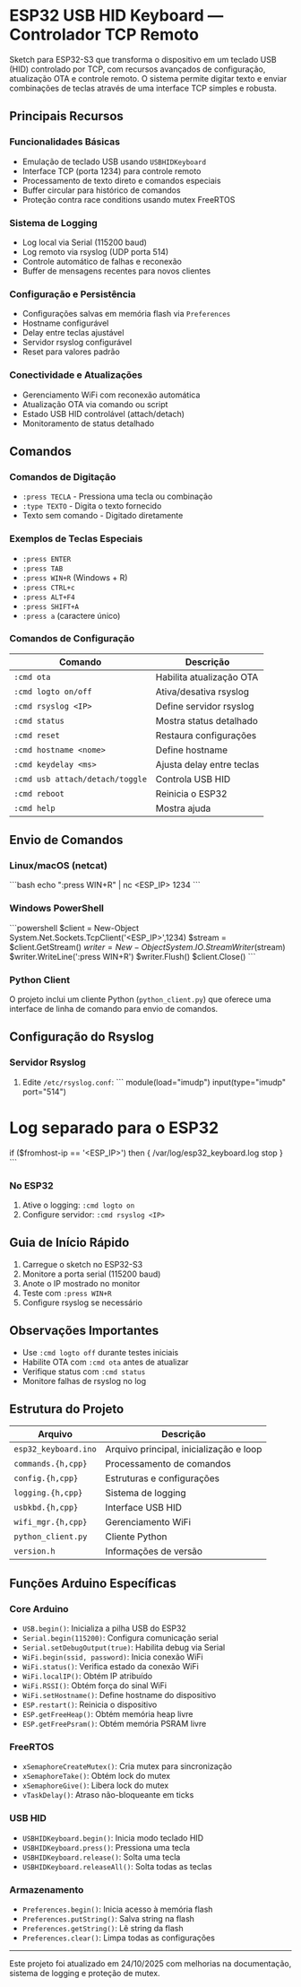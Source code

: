 # ESP32 USB HID Keyboard — Controlador TCP Remoto

Sketch para ESP32-S3 que transforma o dispositivo em um teclado USB (HID) controlado por TCP, com recursos avançados de configuração, atualização OTA e controle remoto. O sistema permite digitar texto e enviar combinações de teclas através de uma interface TCP simples e robusta.

## Principais Recursos

### Funcionalidades Básicas
- Emulação de teclado USB usando `USBHIDKeyboard`
- Interface TCP (porta 1234) para controle remoto
- Processamento de texto direto e comandos especiais
- Buffer circular para histórico de comandos
- Proteção contra race conditions usando mutex FreeRTOS

### Sistema de Logging
- Log local via Serial (115200 baud)
- Log remoto via rsyslog (UDP porta 514)
- Controle automático de falhas e reconexão
- Buffer de mensagens recentes para novos clientes

### Configuração e Persistência
- Configurações salvas em memória flash via `Preferences`
- Hostname configurável
- Delay entre teclas ajustável
- Servidor rsyslog configurável
- Reset para valores padrão

### Conectividade e Atualizações
- Gerenciamento WiFi com reconexão automática
- Atualização OTA via comando ou script
- Estado USB HID controlável (attach/detach)
- Monitoramento de status detalhado

## Comandos

### Comandos de Digitação
- `:press TECLA` - Pressiona uma tecla ou combinação
- `:type TEXTO` - Digita o texto fornecido
- Texto sem comando - Digitado diretamente

### Exemplos de Teclas Especiais
- `:press ENTER`
- `:press TAB`
- `:press WIN+R`       (Windows + R)
- `:press CTRL+c`
- `:press ALT+F4`
- `:press SHIFT+A`
- `:press a`          (caractere único)

### Comandos de Configuração
| Comando | Descrição |
|---------|-----------|
| `:cmd ota` | Habilita atualização OTA |
| `:cmd logto on/off` | Ativa/desativa rsyslog |
| `:cmd rsyslog <IP>` | Define servidor rsyslog |
| `:cmd status` | Mostra status detalhado |
| `:cmd reset` | Restaura configurações |
| `:cmd hostname <nome>` | Define hostname |
| `:cmd keydelay <ms>` | Ajusta delay entre teclas |
| `:cmd usb attach/detach/toggle` | Controla USB HID |
| `:cmd reboot` | Reinicia o ESP32 |
| `:cmd help` | Mostra ajuda |

## Envio de Comandos

### Linux/macOS (netcat)
\`\`\`bash
echo ":press WIN+R" | nc <ESP_IP> 1234
\`\`\`

### Windows PowerShell
\`\`\`powershell
$client = New-Object System.Net.Sockets.TcpClient('<ESP_IP>',1234)
$stream = $client.GetStream()
$writer = New-Object System.IO.StreamWriter($stream)
$writer.WriteLine(':press WIN+R')
$writer.Flush()
$client.Close()
\`\`\`

### Python Client
O projeto inclui um cliente Python (`python_client.py`) que oferece uma interface de linha de comando para envio de comandos.

## Configuração do Rsyslog

### Servidor Rsyslog
1. Edite `/etc/rsyslog.conf`:
\`\`\`
module(load="imudp")
input(type="imudp" port="514")

# Log separado para o ESP32
if ($fromhost-ip == '<ESP_IP>') then {
  /var/log/esp32_keyboard.log
  stop
}
\`\`\`

### No ESP32
1. Ative o logging: `:cmd logto on`
2. Configure servidor: `:cmd rsyslog <IP>`

## Guia de Início Rápido

1. Carregue o sketch no ESP32-S3
2. Monitore a porta serial (115200 baud)
3. Anote o IP mostrado no monitor
4. Teste com `:press WIN+R`
5. Configure rsyslog se necessário

## Observações Importantes

- Use `:cmd logto off` durante testes iniciais
- Habilite OTA com `:cmd ota` antes de atualizar
- Verifique status com `:cmd status`
- Monitore falhas de rsyslog no log

## Estrutura do Projeto

| Arquivo | Descrição |
|---------|-----------|
| `esp32_keyboard.ino` | Arquivo principal, inicialização e loop |
| `commands.{h,cpp}` | Processamento de comandos |
| `config.{h,cpp}` | Estruturas e configurações |
| `logging.{h,cpp}` | Sistema de logging |
| `usbkbd.{h,cpp}` | Interface USB HID |
| `wifi_mgr.{h,cpp}` | Gerenciamento WiFi |
| `python_client.py` | Cliente Python |
| `version.h` | Informações de versão |

## Funções Arduino Específicas

### Core Arduino
- `USB.begin()`: Inicializa a pilha USB do ESP32
- `Serial.begin(115200)`: Configura comunicação serial
- `Serial.setDebugOutput(true)`: Habilita debug via Serial
- `WiFi.begin(ssid, password)`: Inicia conexão WiFi
- `WiFi.status()`: Verifica estado da conexão WiFi
- `WiFi.localIP()`: Obtém IP atribuído
- `WiFi.RSSI()`: Obtém força do sinal WiFi
- `WiFi.setHostname()`: Define hostname do dispositivo
- `ESP.restart()`: Reinicia o dispositivo
- `ESP.getFreeHeap()`: Obtém memória heap livre
- `ESP.getFreePsram()`: Obtém memória PSRAM livre

### FreeRTOS
- `xSemaphoreCreateMutex()`: Cria mutex para sincronização
- `xSemaphoreTake()`: Obtém lock do mutex
- `xSemaphoreGive()`: Libera lock do mutex
- `vTaskDelay()`: Atraso não-bloqueante em ticks

### USB HID
- `USBHIDKeyboard.begin()`: Inicia modo teclado HID
- `USBHIDKeyboard.press()`: Pressiona uma tecla
- `USBHIDKeyboard.release()`: Solta uma tecla
- `USBHIDKeyboard.releaseAll()`: Solta todas as teclas

### Armazenamento
- `Preferences.begin()`: Inicia acesso à memória flash
- `Preferences.putString()`: Salva string na flash
- `Preferences.getString()`: Lê string da flash
- `Preferences.clear()`: Limpa todas as configurações

---
Este projeto foi atualizado em 24/10/2025 com melhorias na documentação, sistema de logging e proteção de mutex.